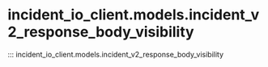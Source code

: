 # incident_io_client.models.incident_v2_response_body_visibility

::: incident_io_client.models.incident_v2_response_body_visibility